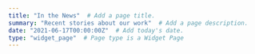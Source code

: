 ```yaml
---
title: "In the News"  # Add a page title.
summary: "Recent stories about our work"  # Add a page description.
date: "2021-06-17T00:00:00Z"  # Add today's date.
type: "widget_page"  # Page type is a Widget Page
---
```

